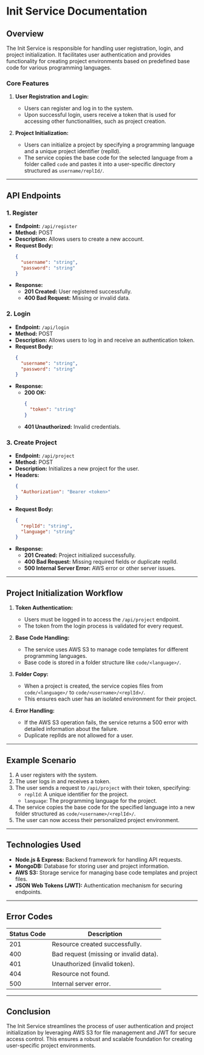 # Init Service Documentation

## Overview
The Init Service is responsible for handling user registration, login, and project initialization. It facilitates user authentication and provides functionality for creating project environments based on predefined base code for various programming languages.

### Core Features
1. **User Registration and Login:**
   - Users can register and log in to the system.
   - Upon successful login, users receive a token that is used for accessing other functionalities, such as project creation.

2. **Project Initialization:**
   - Users can initialize a project by specifying a programming language and a unique project identifier (replId).
   - The service copies the base code for the selected language from a folder called `code` and pastes it into a user-specific directory structured as `username/replId/`.

---

## API Endpoints

### 1. **Register**
   - **Endpoint:** `/api/register`
   - **Method:** POST
   - **Description:** Allows users to create a new account.
   - **Request Body:**
     ```json
     {
       "username": "string",
       "password": "string"
     }
     ```
   - **Response:**
     - **201 Created:** User registered successfully.
     - **400 Bad Request:** Missing or invalid data.

### 2. **Login**
   - **Endpoint:** `/api/login`
   - **Method:** POST
   - **Description:** Allows users to log in and receive an authentication token.
   - **Request Body:**
     ```json
     {
       "username": "string",
       "password": "string"
     }
     ```
   - **Response:**
     - **200 OK:**
       ```json
       {
         "token": "string"
       }
       ```
     - **401 Unauthorized:** Invalid credentials.

### 3. **Create Project**
   - **Endpoint:** `/api/project`
   - **Method:** POST
   - **Description:** Initializes a new project for the user.
   - **Headers:**
     ```json
     {
       "Authorization": "Bearer <token>"
     }
     ```
   - **Request Body:**
     ```json
     {
       "replId": "string",
       "language": "string"
     }
     ```
   - **Response:**
     - **201 Created:** Project initialized successfully.
     - **400 Bad Request:** Missing required fields or duplicate replId.
     - **500 Internal Server Error:** AWS error or other server issues.

---

## Project Initialization Workflow
1. **Token Authentication:**
   - Users must be logged in to access the `/api/project` endpoint.
   - The token from the login process is validated for every request.

2. **Base Code Handling:**
   - The service uses AWS S3 to manage code templates for different programming languages.
   - Base code is stored in a folder structure like `code/<language>/`.

3. **Folder Copy:**
   - When a project is created, the service copies files from `code/<language>/` to `code/<username>/<replId>/`.
   - This ensures each user has an isolated environment for their project.

4. **Error Handling:**
   - If the AWS S3 operation fails, the service returns a 500 error with detailed information about the failure.
   - Duplicate replIds are not allowed for a user.

---

## Example Scenario
1. A user registers with the system.
2. The user logs in and receives a token.
3. The user sends a request to `/api/project` with their token, specifying:
   - `replId`: A unique identifier for the project.
   - `language`: The programming language for the project.
4. The service copies the base code for the specified language into a new folder structured as `code/<username>/<replId>/`.
5. The user can now access their personalized project environment.

---

## Technologies Used
- **Node.js & Express:** Backend framework for handling API requests.
- **MongoDB:** Database for storing user and project information.
- **AWS S3:** Storage service for managing base code templates and project files.
- **JSON Web Tokens (JWT):** Authentication mechanism for securing endpoints.

---

## Error Codes
| Status Code | Description                          |
|-------------|--------------------------------------|
| 201         | Resource created successfully.      |
| 400         | Bad request (missing or invalid data). |
| 401         | Unauthorized (invalid token).       |
| 404         | Resource not found.                 |
| 500         | Internal server error.              |

---

## Conclusion
The Init Service streamlines the process of user authentication and project initialization by leveraging AWS S3 for file management and JWT for secure access control. This ensures a robust and scalable foundation for creating user-specific project environments.

